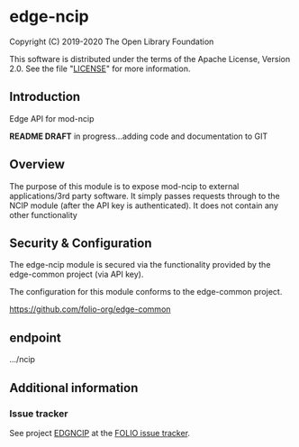 # edge-ncip

Copyright (C) 2019-2020 The Open Library Foundation

This software is distributed under the terms of the Apache License,
Version 2.0. See the file "[LICENSE](LICENSE)" for more information.

## Introduction

Edge API for mod-ncip


**README DRAFT** in progress...adding code and documentation to GIT


## Overview
The purpose of this module is to expose mod-ncip to external applications/3rd party software.  It simply passes requests through to the NCIP module (after the API key is authenticated).  It does not contain any other functionality

## Security & Configuration
The edge-ncip module is secured via the functionality provided by the edge-common project (via API key).  

The configuration for this module conforms to the edge-common project.


https://github.com/folio-org/edge-common

## endpoint

.../ncip

## Additional information

### Issue tracker

See project [EDGNCIP](https://issues.folio.org/browse/EDGNCIP)
at the [FOLIO issue tracker](https://dev.folio.org/guidelines/issue-tracker).

